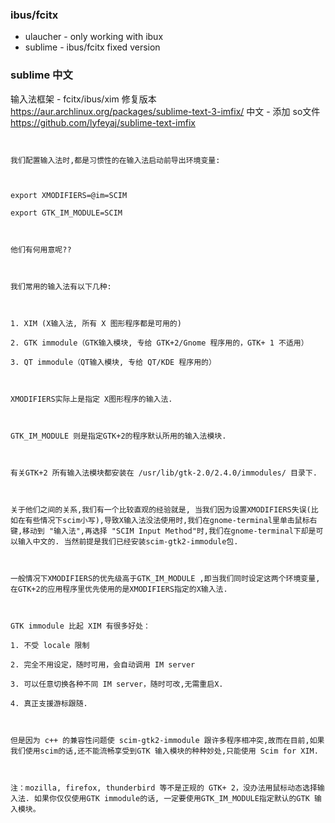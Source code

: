 

### ibus/fcitx
- ulaucher - only working with ibux
- sublime  - ibus/fcitx fixed version

### sublime 中文
输入法框架 - fcitx/ibus/xim 修复版本
https://aur.archlinux.org/packages/sublime-text-3-imfix/
中文 - 添加 so文件
https://github.com/lyfeyaj/sublime-text-imfix

```
 

我们配置输入法时,都是习惯性的在输入法启动前导出环境变量:

 

export XMODIFIERS=@im=SCIM

export GTK_IM_MODULE=SCIM

 

他们有何用意呢??

 

我们常用的输入法有以下几种:

 

1. XIM (X输入法, 所有 X 图形程序都是可用的)

2. GTK immodule（GTK输入模块, 专给 GTK+2/Gnome 程序用的，GTK+ 1 不适用）

3. QT immodule（QT输入模块, 专给 QT/KDE 程序用的）

 

XMODIFIERS实际上是指定 X图形程序的输入法.

 

GTK_IM_MODULE 则是指定GTK+2的程序默认所用的输入法模块.

 

有关GTK+2 所有输入法模块都安装在 /usr/lib/gtk-2.0/2.4.0/immodules/ 目录下.

 

关于他们之间的关系,我们有一个比较直观的经验就是, 当我们因为设置XMODIFIERS失误(比如在有些情况下scim小写),导致X输入法没法使用时,我们在gnome-terminal里单击鼠标右键,移动到 "输入法",再选择 "SCIM Input Method"时,我们在gnome-terminal下却是可以输入中文的. 当然前提是我们已经安装scim-gtk2-immodule包.

 

一般情况下XMODIFIERS的优先级高于GTK_IM_MODULE ,即当我们同时设定这两个环境变量,在GTK+2的应用程序里优先使用的是XMODIFIERS指定的X输入法.

 

GTK immodule 比起 XIM 有很多好处：

1. 不受 locale 限制

2. 完全不用设定，随时可用，会自动调用 IM server

3. 可以任意切换各种不同 IM server，随时可改,无需重启X.

4. 真正支援游标跟随.

 

但是因为 c++ 的兼容性问题使 scim-gtk2-immodule 跟许多程序相冲突,故而在目前,如果我们使用scim的话,还不能流畅享受到GTK 输入模块的种种妙处,只能使用 Scim for XIM.

 

注：mozilla, firefox, thunderbird 等不是正规的 GTK+ 2，没办法用鼠标动态选择输入法. 如果你仅仅使用GTK immodule的话, 一定要使用GTK_IM_MODULE指定默认的GTK 输入模块。
```

